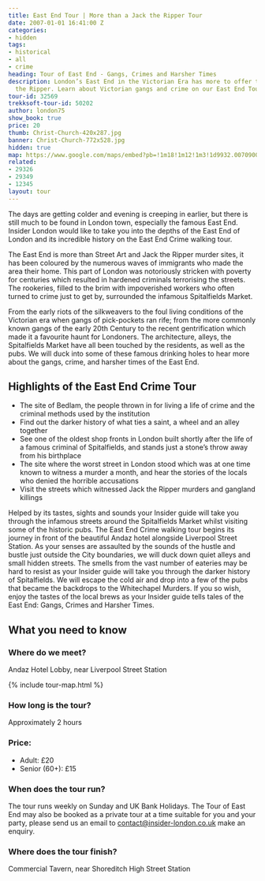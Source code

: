 ```yaml
---
title: East End Tour | More than a Jack the Ripper Tour
date: 2007-01-01 16:41:00 Z
categories:
- hidden
tags:
- historical
- all
- crime
heading: Tour of East End - Gangs, Crimes and Harsher Times
description: London’s East End in the Victorian Era has more to offer than just Jack
  the Ripper. Learn about Victorian gangs and crime on our East End Tour at insider-london.co.uk.
tour-id: 32569
trekksoft-tour-id: 50202
author: london75
show_book: true
price: 20
thumb: Christ-Church-420x287.jpg
banner: Christ-Church-772x528.jpg
hidden: true
map: https://www.google.com/maps/embed?pb=!1m18!1m12!1m3!1d9932.007090001796!2d-0.12702783599357304!3d51.513183477127704!2m3!1f0!2f0!3f0!3m2!1i1024!2i768!4f13.1!3m3!1m2!1s0x487604cc9188694f%3A0x388b51ab073ca62!2sCovent+Garden!5e0!3m2!1sen!2s!4v1431588532795
related:
- 29326
- 29349
- 12345
layout: tour
---
```


The days are getting colder and evening is creeping in earlier, but there is still much to be found in London town, especially the famous East End. Insider London would like to take you into the depths of the East End of London and its incredible history on the East End Crime walking tour. 

The East End is more than Street Art and Jack the Ripper murder sites, it has been coloured by the numerous waves of immigrants who made the area their home. This part of London was notoriously stricken with poverty for centuries which resulted in hardened criminals terrorising the streets. The rookeries, filled to the brim with impoverished workers who often turned to crime just to get by, surrounded the infamous Spitalfields Market. 

From the early riots of the silkweavers to the foul living conditions of the Victorian era when gangs of pick-pockets ran rife; from the more commonly known gangs of the early 20th Century to the recent gentrification which made it a favourite haunt for Londoners. The architecture, alleys, the Spitalfields Market have all been touched by the residents, as well as the pubs. We will duck into some of these famous drinking holes to hear more about the gangs, crime, and harsher times of the East End.

## Highlights of the East End Crime Tour

* The site of Bedlam, the people thrown in for living a life of crime and the criminal methods used by the institution
* Find out the darker history of what ties a saint, a wheel and an alley together
* See one of the oldest shop fronts in London built shortly after the life of a famous criminal of Spitalfields, and stands just a stone’s throw away from his birthplace
* The site where the worst street in London stood which was at one time known to witness a murder a month, and hear the stories of the locals who denied the horrible accusations
* Visit the streets which witnessed Jack the Ripper murders and gangland killings

Helped by its tastes, sights and sounds your Insider guide will take you through the infamous streets around the Spitalfields Market whilst visiting some of the historic pubs. The East End Crime walking tour begins its journey in front of the beautiful Andaz hotel alongside Liverpool Street Station. As your senses are assaulted by the sounds of the hustle and bustle just outside the City boundaries, we will duck down quiet alleys and small hidden streets. The smells from the vast number of eateries may be hard to resist as your Insider guide will take you through the darker history of Spitalfields. We will escape the cold air and drop into a few of the pubs that became the backdrops to the Whitechapel Murders. If you so wish, enjoy the tastes of the local brews as your Insider guide tells tales of the East End: Gangs, Crimes and Harsher Times.

## What you need to know

### Where do we meet?

Andaz Hotel Lobby, near Liverpool Street Station

{% include tour-map.html %}

### How long is the tour?

Approximately 2 hours

### Price:

- Adult: £20
- Senior (60+): £15

### When does the tour run?
The tour runs weekly on Sunday and UK Bank Holidays. The Tour of East End may also be booked as a private tour at a time suitable for you and your party, please send us an email to <a href="mailto:contact@insider-london.co.uk">contact@insider-london.co.uk</a> make an enquiry.

### Where does the tour finish?

Commercial Tavern, near Shoreditch High Street Station

